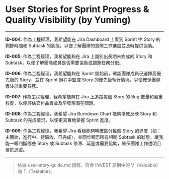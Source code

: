 # User Stories for Sprint Progress & Quality Visibility (by Yuming)

---

**ID-004**: 作為工程經理，我希望能在 Jira Dashboard 上看到 Sprint 中 Story 的剩餘時間和 Subtask 的狀態，以便了解團隊的實際工作進度並及時提供協助。

**ID-005**: 作為工程經理，我希望能夠在 Jira 上識別出長期未完成的 Story 和 Subtask，以便了解團隊成員是否需要協助或調整任務分配。

**ID-006**: 作為工程經理，我希望能夠在 Sprint 開始前，確認團隊成員已選擇高優先級的 Story，並在 Sprint 過程中監控 Story 的優先級執行情況，以便確保團隊專注於重要任務。

**ID-007**: 作為工程經理，我希望能夠在 Jira 上追蹤每個 Story 的 Bug 數量和嚴重程度，以便評估交付品質並及早發現潛在問題。

**ID-008**: 作為工程經理，我希望 Jira Burndown Chart 能夠準確反映 Story 和 Subtask 的完成情況，以便更真實地掌握 Sprint 進度。

**ID-009**: 作為工程經理，我希望 Jira 看板能夠明確區分每個 Story 的進度（如：未開始、進行中、待驗收、已完成），並同步顯示所有相關 Subtask 的狀態，讓我能一眼判斷哪些 Story 或 Subtask 停滯、延遲或需要協助，確保團隊工作透明且易於追蹤。

---

> 依據 user-story-guide.md 撰寫，符合 INVEST 原則中的 V（Valuable）和 T（Testable）。
